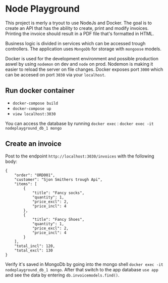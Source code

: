 # Node Playground

This project is merly a tryout to use NodeJs and Docker.
The goal is to create an API that has the ability to create, print and modify invoices.
Printing the invoice should result in a PDF file that's formatted in HTML.

Business logic is divided in services which can be accessed trough controllers.
The application uses `MongoDb` for storage with `mongoose` models.

Docker is used for the development environment and possible production aswel by using `nodemon` on dev and `node` on prod. 
Nodemon is making it easier to reload the server on file changes.
Docker exposes port `3000` which can be accesed on port `3030` via your `localhost`.

## Run docker container
- `docker-compose build` 
- `docker-compose up`
- `view localhost:3030`

You can access the database by running `docker exec` : `docker exec -it nodeplayground_db_1 mongo`


## Create an invoice
Post to the endpoint `http://localhost:3030/invoices` with the following body:
```
{
	"order": "ORD001",
	"customer": "Sjon Smithers trough Api",
	"items": [
		{
			"title": "Fancy socks",
			"quantity": 1,
			"price_excl": 2,
			"price_incl": 4
		},
		{
			"title": "Fancy Shoes",
			"quantity": 1,
			"price_excl": 2,
			"price_incl": 4
		}
	],
	"total_incl": 120,
	"total_excl": 130
}
``` 
Verify it's saved in MongoDb by going into the mongo shell `docker exec -it nodeplayground_db_1 mongo`.
After that switch to the app database `use app` and see the data by entering `db.invoicemodels.find()`.
